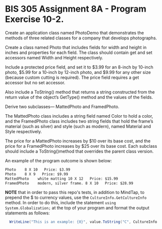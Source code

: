 # BIS 305 Assignment 8A - Program Exercise 10-2.

Create an application class named PhotoDemo that demonstrates the methods of three 
related classes for a company that develops photographs.

Create a class named Photo that includes fields for width and height in inches and 
properties for each field. The class should contain get and set accessors named Width 
and Height respectively.

Include a protected price field, and set it to $3.99 for an 8-inch by 10-inch 
photo, $5.99 for a 10-inch by 12-inch photo, and $9.99 for any other size (because 
custom cutting is required). The price field requires a get accessor but no set accessor.

Also include a ToString() method that returns a string constructed from the return 
value of the object’s GetType() method and the values of the fields.

Derive two subclasses— MattedPhoto and FramedPhoto.

The MattedPhoto class includes a string field named Color to hold a color, and the 
FramedPhoto class includes two string fields that hold the frame’s material (such 
as silver) and style (such as modern), named Material and Style respectively.

The price for a MattedPhoto increases by $10 over its base cost, and the price for 
a FramedPhoto increases by $25 over its base cost. Each subclass should include a 
ToString()method that overrides the parent class version.

An example of the program outcome is shown below:
```html
Photo    8 X 10   Price: $3.99
Photo    8 X 9   Price: $9.99
MattedPhoto    white matting 10 X 12   Price: $15.99
FramedPhoto    modern, silver frame. 8 X 10   Price: $28.99
```

**NOTE** that in order to pass this repo's tests, in addition to MindTap, to prepend the $ to currency values, use the `CultureInfo.GetCultureInfo` method. In order to do this, include the statement `using System.Globalization;` at the top of your program and format the output statements as follows: 

```csharp
  WriteLine("This is an example: {0}", value.ToString("C", CultureInfo.GetCultureInfo("en-US")));
```
